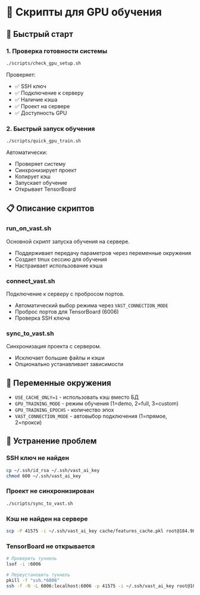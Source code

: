 # 📁 Скрипты для GPU обучения

## 🚀 Быстрый старт

### 1. Проверка готовности системы
```bash
./scripts/check_gpu_setup.sh
```
Проверяет:
- ✅ SSH ключ
- ✅ Подключение к серверу
- ✅ Наличие кэша
- ✅ Проект на сервере
- ✅ Доступность GPU

### 2. Быстрый запуск обучения
```bash
./scripts/quick_gpu_train.sh
```
Автоматически:
- Проверяет систему
- Синхронизирует проект
- Копирует кэш
- Запускает обучение
- Открывает TensorBoard

## 📋 Описание скриптов

### run_on_vast.sh
Основной скрипт запуска обучения на сервере.
- Поддерживает передачу параметров через переменные окружения
- Создает tmux сессию для обучения
- Настраивает использование кэша

### connect_vast.sh
Подключение к серверу с пробросом портов.
- Автоматический выбор режима через `VAST_CONNECTION_MODE`
- Проброс портов для TensorBoard (6006)
- Проверка SSH ключа

### sync_to_vast.sh
Синхронизация проекта с сервером.
- Исключает большие файлы и кэши
- Опционально устанавливает зависимости

## 🔧 Переменные окружения

- `USE_CACHE_ONLY=1` - использовать кэш вместо БД
- `GPU_TRAINING_MODE` - режим обучения (1=demo, 2=full, 3=custom)
- `GPU_TRAINING_EPOCHS` - количество эпох
- `VAST_CONNECTION_MODE` - автовыбор подключения (1=прямое, 2=прокси)

## 🐛 Устранение проблем

### SSH ключ не найден
```bash
cp ~/.ssh/id_rsa ~/.ssh/vast_ai_key
chmod 600 ~/.ssh/vast_ai_key
```

### Проект не синхронизирован
```bash
./scripts/sync_to_vast.sh
```

### Кэш не найден на сервере
```bash
scp -P 41575 -i ~/.ssh/vast_ai_key cache/features_cache.pkl root@184.98.25.179:/root/crypto_ai_trading/cache/
```

### TensorBoard не открывается
```bash
# Проверить туннель
lsof -i :6006

# Переустановить туннель
pkill -f "ssh.*6006"
ssh -f -N -L 6006:localhost:6006 -p 41575 -i ~/.ssh/vast_ai_key root@184.98.25.179
```
